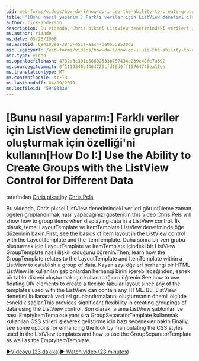 ```yaml
---
uid: web-forms/videos/how-do-i/how-do-i-use-the-ability-to-create-groups-with-the-listview-control-for-different-data
title: '[Bunu nasıl yaparım:] Farklı veriler için ListView denetimi ile grupları oluşturmak için özelliğini kullanın. | Microsoft Docs'
author: rick-anderson
description: Bu videoda, Chris piksel ListView denetimindeki verileri görüntüleme zaman öğeleri gruplandırmak nasıl yapacağınızı gösterir. İlk olarak, etkilenen sistemin tüm ListView denetimini öğesi düzende ilişkin temel bilgileri görüntüle...
ms.author: riande
ms.date: 05/20/2008
ms.assetid: 694103ee-3845-451a-aac4-be06559530d2
msc.legacyurl: /web-forms/videos/how-do-i/how-do-i-use-the-ability-to-create-groups-with-the-listview-control-for-different-data
msc.type: video
ms.openlocfilehash: 4732a3c301c56602533b757434e239c48fe7a392
ms.sourcegitcommit: 0f1119340e4464720cfd16d0ff15764746ea1fea
ms.translationtype: MT
ms.contentlocale: tr-TR
ms.lasthandoff: 04/09/2019
ms.locfileid: "59403330"
---
```

# <a name="how-do-i-use-the-ability-to-create-groups-with-the-listview-control-for-different-data"></a><span data-ttu-id="7b4c7-104">[Bunu nasıl yaparım:] Farklı veriler için ListView denetimi ile grupları oluşturmak için özelliği'ni kullanın</span><span class="sxs-lookup"><span data-stu-id="7b4c7-104">[How Do I:] Use the Ability to Create Groups with the ListView Control for Different Data</span></span>

<span data-ttu-id="7b4c7-105">tarafından [Chris piksel](https://twitter.com/chrispels)</span><span class="sxs-lookup"><span data-stu-id="7b4c7-105">by [Chris Pels](https://twitter.com/chrispels)</span></span>

<span data-ttu-id="7b4c7-106">Bu videoda, Chris piksel ListView denetimindeki verileri görüntüleme zaman öğeleri gruplandırmak nasıl yapacağınızı gösterir.</span><span class="sxs-lookup"><span data-stu-id="7b4c7-106">In this video Chris Pels will show how to group items when displaying data in a ListView control.</span></span> <span data-ttu-id="7b4c7-107">İlk olarak, temel LayoutTemplate ve ItemTemplate ListView denetiminde öğe düzeninin bakın.</span><span class="sxs-lookup"><span data-stu-id="7b4c7-107">First, see the basics of item layout in the ListView control with the LayoutTemplate and the ItemTemplate.</span></span> <span data-ttu-id="7b4c7-108">Daha sonra bir veri grubu oluşturmak için LayoutTemplate ve ItemTemplate içindeki bir ListView GroupTemplate nasıl ilişkili olduğunu öğrenin.</span><span class="sxs-lookup"><span data-stu-id="7b4c7-108">Then, learn how the GroupTemplate relates to the LayoutTemplate and ItemTemplate within a ListView to establish a group of data.</span></span> <span data-ttu-id="7b4c7-109">Kayan sayı öğeleri herhangi bir HTML ListView ile kullanılan şablonlardan herhangi birini içerebileceğinden, esnek bir tablo düzeni oluşturmak için kullanacağınızı öğrenin.</span><span class="sxs-lookup"><span data-stu-id="7b4c7-109">See how to use floating DIV elements to create a flexible tabular layout since any of the templates used with the ListView can contain any HTML.</span></span> <span data-ttu-id="7b4c7-110">Bu, ListView denetimi kullanarak verileri gruplandırmalarını oluşturmanın önemli ölçüde esneklik sağlar.</span><span class="sxs-lookup"><span data-stu-id="7b4c7-110">This provides significant flexibility in creating groupings of data using the ListView control.</span></span> <span data-ttu-id="7b4c7-111">Son olarak, arama ListView şablonları ve nasıl EmptyItemTemplate yanı sıra GroupSeparatorTemplate kullanmak kullanılan CSS stilleri işleyerek geliştirme için bazı seçenekler bakın.</span><span class="sxs-lookup"><span data-stu-id="7b4c7-111">Finally, see some options for enhancing the look by manipulating the CSS styles used in the ListView templates and how to use the GroupSeparatorTemplate as well as the EmptyItemTemplate.</span></span>

[<span data-ttu-id="7b4c7-112">&#9654;Videoyu (23 dakika)</span><span class="sxs-lookup"><span data-stu-id="7b4c7-112">&#9654; Watch video (23 minutes)</span></span>](https://channel9.msdn.com/Blogs/ASP-NET-Site-Videos/how-do-i-use-the-ability-to-create-groups-with-the-listview-control-for-different-data)
